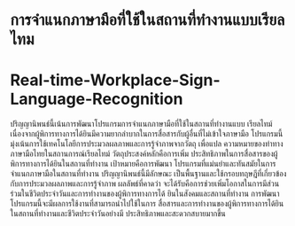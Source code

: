 # การจำแนกภาษามือที่ใช้ในสถานที่ทำงานแบบเรียลไทม
# Real-time-Workplace-Sign-Language-Recognition

ปริญญานิพนธ์นี้เน้นการพัฒนาโปรแกรมการจำแนกภาษามือที่ใช้ในสถานที่ทำงานแบบ
เรียลไทม์ เนื่องจากผู้พิการทางการได้ยินมีความยากลำบากในการสื่อสารกับผู้อื่นที่ไม่เข้าใจภาษามือ 
โปรแกรมนี้มุ่งเน้นการใช้เทคโนโลยีการประมวลผลภาพและการรู้จำภาพจากวัตถุ เพื่อแปล
ความหมายของท่าทางภาษามือไทยในสถานการณ์เรียลไทม์ วัตถุประสงค์หลักคือการเพิ่ม
ประสิทธิภาพในการสื่อสารของผู้พิการทางการได้ยินในสถานที่ทำงาน เป้าหมายคือการพัฒนา
โปรแกรมที่แม่นยำและทันสมัยในการจำแนกภาษามือในสถานที่ทำงาน ปริญญานิพนธ์นี้มีลักษณะ
เป็นพื้นฐานและใช้กรอบทฤษฎีที่เกี่ยวข้องกับการประมวลผลภาพและการรู้จำภาพ ผลลัพธ์ที่คาดว่า
จะได้รับคือการช่วยเพิ่มโอกาสในการมีส่วนร่วมในชีวิตประจำวันและการทำงานของผู้พิการทางการได้
ยินในสังคมและสถานที่ทำงาน การพัฒนาโปรแกรมนี้จะมีผลการใช้งานที่สามารถนำไปใช้ในการ
สื่อสารและการทำงานของผู้พิการทางการได้ยินในสถานที่ทำงานและชีวิตประจำวันอย่างมี
ประสิทธิภาพและสะดวกสบายมากขึ้น
